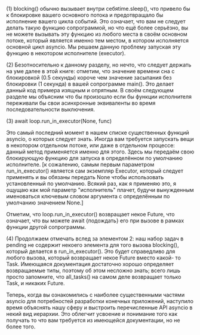 (1) blocking() обычно вызывает внутри себяtime.sleep(), что привело бы к блокировке вашего основного потока и предотвращало бы исполнение вашего цикла событий. Это означает, что вам не следует делать такую функцию сопрограммой, но что ещё более серьёзно, вы не можете вызывать эту функцию из любого места в своём основном потоке, который является именно тем местом, в котором исполняется основной цикл asyncio. Мы решаем данную проблему запуская эту функцию в некотором исполнителе (executor).

(2) Безотносительно к данному разделу, но нечто, что следует держать на уме далее в этой книге: отметим, что значение времени сна с блокировкой (0.5 секунды) короче чем значение засыпания без блокировки (1 секунда) в вашей сопрограмме main(). Это делает данный код примера изящным и опрятным. В своём следующем разделе мы объясним что бы произошло если бы функции исполнителя переживали бы свои асинхронные эквиваленты во время последовательности выключения.

(3) await loop.run_in_executor(None, func)

Это самый последний момент в нашем списке существенных функций asyncio, о которых следует знать. Иногда вам требуется запускать вещи в некотором отдельном потоке, или даже в отдельном процессе: данный метод применяется именно для этого. Здесь мы передаём свою блокирующую функцию для запуска в определённом по умолчанию исполнителе. [к сожалению, самым первым параметром run_in_executor() является сам экземпляр Executor, который следует применять и вы обязаны передать None чтобы использовать установленный по умолчанию. Всякий раз, как я применяю это, я ощущаю как мой параметр "исполнитель" плачет, будучи вынужденным именоваться ключевым словом аргумента с определённым по умолчанию значением None.]

Отметим, что loop.run_in_executor() возвращает некое Future, что означает, что вы можете await {подождать} его при вызове в рамках функции другой сопрограммы.

(4) Продолжаем отмечать вслед за элементом 2: наш набор задач в pending не содержит некоего элемента для того вызова blocking(), который делается в run_in_executor(). Это будет справедливо для любого вызова, который возвращает некое Future вместо какой- то Task. Имеющаяся документация достаточно хорошо определяет возвращаемые типы, поэтому об этом несложно знать; всего лишь просто запомните, что all_tasks() на самом деле возвращает только Task, и никаких Future.

Теперь, когда вы ознакомились с наиболее существенными частями asyncio для потребностей разработки конечных приложений, наступило время объяснять нашу сферу и выстроить перечисленные API asyncio в некий вид иерархии. Это облегчит усвоение и понимание того как получать то что вам требуется из имеющейся документации, но не более того.